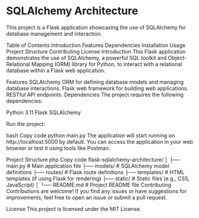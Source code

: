 # SQLAlchemy Architecture
This project is a Flask application showcasing the use of SQLAlchemy for database management and interaction.

Table of Contents
Introduction
Features
Dependencies
Installation
Usage
Project Structure
Contributing
License
Introduction
This Flask application demonstrates the use of SQLAlchemy, a powerful SQL toolkit and Object-Relational Mapping (ORM) library for Python, to interact with a relational database within a Flask web application.

Features
SQLAlchemy ORM for defining database models and managing database interactions.
Flask web framework for building web applications.
RESTful API endpoints.
Dependencies
The project requires the following dependencies:

Python 3.11
Flask
SQLAlchemy

Run the project:

bash
Copy code
python main.py
The application will start running on http://localhost:5000 by default. You can access the application in your web browser or test it using tools like Postman.

Project Structure
php
Copy code
flask-sqlalchemy-architecture/
│
├── main.py                # Main application file
├── models/             # SQLAlchemy model definitions
├── routes/             # Flask route definitions
├── templates/            # HTML templates (if using Flask for rendering)
├── static/               # Static files (e.g., CSS, JavaScript)
│
└── README.md             # Project README file
Contributing
Contributions are welcome! If you find any issues or have suggestions for improvements, feel free to open an issue or submit a pull request.

License
This project is licensed under the MIT License.

